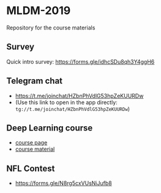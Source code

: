 # MLDM-2019
Repository for the course materials

## Survey
Quick intro survey: https://forms.gle/idhcSDu8qh3Y4ggH6


## Telegram chat
  - https://t.me/joinchat/HZbnPhVdlG53hpZeKUURDw
  - (Use this link to open in the app directly: `tg://t.me/joinchat/HZbnPhVdlG53hpZeKUURDw`)

## Deep Learning course

  - [course page](https://www.hse.ru/edu/courses/305833953)
  - [course material](https://github.com/yandexdataschool/Practical_dl)


## NFL Contest
  - https://forms.gle/N8rg5cxVUsNiJufb8
